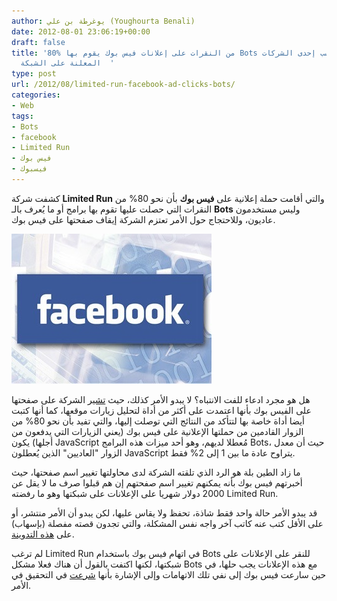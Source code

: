 ```yaml
---
author: يوغرطة بن علي (Youghourta Benali)
date: 2012-08-01 23:06:19+00:00
draft: false
title: '80% من النقرات على إعلانات فيس بوك يقوم بها Bots وليس بشر، حسب إحدى الشركات
  المعلنة على الشبكة  '
type: post
url: /2012/08/limited-run-facebook-ad-clicks-bots/
categories:
- Web
tags:
- Bots
- facebook
- Limited Run
- فيس بوك
- فيسبوك
---
```


كشفت شركة **Limited Run** والتي أقامت حملة إعلانية على **فيس بوك** بأن نحو 80% من النقرات التي حصلت عليها تقوم بها برامج أو ما يُعرف بالـ **Bots** وليس مستخدمون عاديون، وللاحتجاج حول الأمر تعتزم الشركة إيقاف صفحتها على فيس بوك.




[![](Facebook-ads.jpg)
](Facebook-ads.jpg)




هل هو مجرد ادعاء للفت الانتباه؟ لا يبدو الأمر كذلك، حيث [تشير](https://www.facebook.com/limitedpressing/posts/209534972507958) الشركة على صفحتها على الفيس بوك بأنها اعتمدت على أكثر من أداة لتحليل زيارات موقعها، كما أنها كتبت أيضا أداة خاصة بها لتتأكد من النتائج التي توصلت إليها، والتي تفيد بأن نحو 80% من الزوار القادمين من حملتها الإعلانية على فيس بوك (يعني الزيارات التي يدفعون من أجلها) يكون JavaScript مُعطلا لديهم، وهو أحد ميزات هذه البرامج Bots، حيث أن معدل الزوار "العاديين" الذين يُعطلون JavaScript يتراوح عادة ما بين 1 إلى 2% فقط.




ما زاد الطين بلة هو الرد الذي تلقته الشركة لدى محاولتها تغيير اسم صفحتها، حيث أخبرتهم فيس بوك بأنه يمكنهم تغيير اسم صفحتهم إن هم قبلوا صرف ما لا يقل عن 2000 دولار شهريا على الإعلانات على شبكتها وهو ما رفضته Limited Run.




قد يبدو الأمر حالة واحد فقط شاذة، تحفظ ولا يقاس عليها، لكن يبدو أن الأمر منتشر، أو على الأقل كتب عنه كاتب آخر واجه نفس المشكلة، والتي تجدون قصته مفصلة (بإسهاب) على [هذه التدوينة](http://wahanegi.com/do-not-advertise-on-facebook-until-you-read-this/).




لم ترغب Limited Run في اتهام فيس بوك باستخدام Bots للنقر على الإعلانات على شبكتها، لكنها اكتفت بالقول أن هناك فعلا مشكل Bots مع هذه الإعلانات يجب حلها، في حين سارعت فيس بوك إلى نفي تلك الاتهامات وإلى الإشارة بأنها [شرعت](http://techcrunch.com/2012/07/30/startup-claims-80-of-its-facebook-ad-clicks-are-coming-from-bots/) في التحقيق في الأمر.
